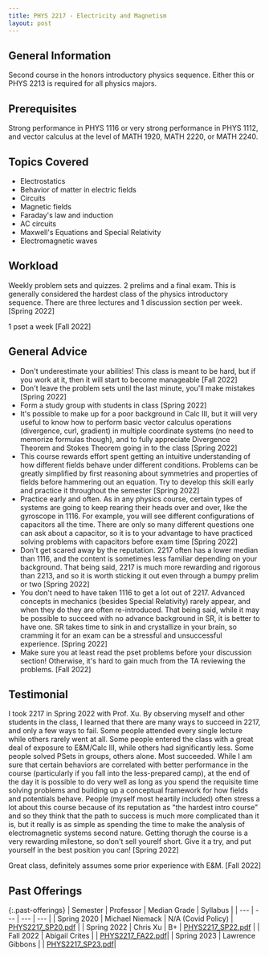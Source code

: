 ```yaml
---
title: PHYS 2217 - Electricity and Magnetism
layout: post
---
```


<link rel="stylesheet" href="/main.css">

## General Information

Second course in the honors introductory physics sequence. Either this or PHYS 2213 is required for all physics majors. 

## Prerequisites

Strong performance in PHYS 1116 or very strong performance in PHYS 1112, and vector calculus at the level of  MATH 1920, MATH 2220, or MATH 2240.

## Topics Covered

  - Electrostatics
  - Behavior of matter in electric fields
  - Circuits
  - Magnetic fields
  - Faraday's law and induction
  - AC circuits
  - Maxwell's Equations and Special Relativity
  - Electromagnetic waves

## Workload

Weekly problem sets and quizzes. 2 prelims and a final exam. This is generally considered the hardest class of the physics introductory sequence. There are three lectures and 1 discussion section per week. [Spring 2022]

1 pset a week [Fall 2022]

## General Advice

  - Don't underestimate your abilities! This class is meant to be hard, but if you work at it, then it will start to become manageable [Fall 2022]
  - Don't leave the problem sets until the last minute, you'll make mistakes [Spring 2022]
  - Form a study group with students in class [Spring 2022]
  - It's possible to make up for a poor background in Calc III, but it will very useful to know how to perform basic vector calculus operations (divergence, curl, gradient) in multiple coordinate systems (no need to memorize formulas though), and to fully appreciate Divergence Theorem and Stokes Theorem going in to the class [Spring 2022]
  - This course rewards effort spent getting an intuitive understanding of how different fields behave under different conditions. Problems can be greatly simplified by first reasoning about symmetries and properties of fields before hammering out an equation. Try to develop this skill early and practice it throughout the semester [Spring 2022]
  - Practice early and often. As in any physics course, certain types of systems are going to keep rearing their heads over and over, like the gyroscope in 1116. For example, you will see different configurations of capacitors all the time. There are only so many different questions one can ask about a capacitor, so it is to your advantage to have practiced solving problems with capacitors before exam time [Spring 2022]
  - Don't get scared away by the reputation. 2217 often has a lower median than 1116, and the content is sometimes less familiar depending on your background. That being said, 2217 is much more rewarding and rigorous than 2213, and so it is worth sticking it out even through a bumpy prelim or two [Spring 2022]
  - You don't need to have taken 1116 to get a lot out of 2217. Advanced concepts in mechanics (besides Special Relativity) rarely appear, and when they do they are often re-introduced. That being said, while it may be possible to succeed with no advance background in SR, it is better to have one. SR takes time to sink in and crystallize in your brain, so cramming it for an exam can be a stressful and unsuccessful experience. [Spring 2022]
  - Make sure you at least read the pset problems before your discussion section! Otherwise, it's hard to gain much from the TA reviewing the problems. [Fall 2022]

## Testimonial

I took 2217 in Spring 2022 with Prof. Xu. By observing myself and other students in the class, I learned that there are many ways to succeed in 2217, and only a few ways to fail. Some people attended every single lecture while others rarely went at all. Some people entered the class with a great deal of exposure to E&M/Calc III, while others had significantly less. Some people solved PSets in groups, others alone. Most succeeded. While I am sure that certain behaviors are correlated with better performance in the course (particularly if you fall into the less-prepared camp), at the end of the day it is possible to do very well as long as you spend the requisite time solving problems and building up a conceptual framework for how fields and potentials behave. People (myself most heartily included) often stress a lot about this course because of its reputation as "the hardest intro course" and so they think that the path to success is much more complicated than it is, but it really is as simple as spending the time to make the analysis of electromagnetic systems second nature. Getting thorugh the course is a very rewarding milestone, so don't sell yourelf short. Give it a try, and put yourself in the best position you can! [Spring 2022]

Great class, definitely assumes some prior experience with E&M. [Fall 2022]

## Past Offerings

{:.past-offerings}
| Semester | Professor | Median Grade | Syllabus |
| --- | --- | --- | --- |
| Spring 2020 | Michael Niemack | N/A (Covid Policy) | <a href="/syllabi/PHYS2217_SP20.pdf">PHYS2217_SP20.pdf</a> |
| Spring 2022 | Chris Xu | B+ | <a href="/syllabi/PHYS2217_SP22.pdf">PHYS2217_SP22.pdf</a> |
| Fall 2022 | Abigail Crites | | <a href="/syllabi/PHYS2217_FA22.pdf">PHYS2217_FA22.pdf</a>|
| Spring 2023 | Lawrence Gibbons | | <a href="/syllabi/PHYS2217_SP23.pdf">PHYS2217_SP23.pdf</a>|
